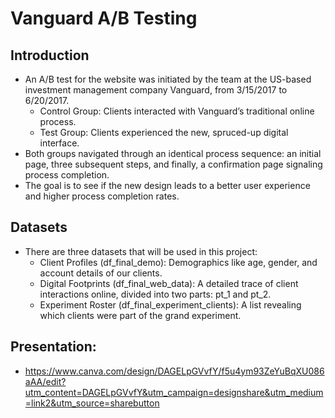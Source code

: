# Vanguard A/B Testing

## Introduction

- An A/B test for the website was initiated by the team at the US-based investment management company Vanguard, from 3/15/2017 to 6/20/2017.
    - Control Group: Clients interacted with Vanguard’s traditional online process.
    - Test Group: Clients experienced the new, spruced-up digital interface.
- Both groups navigated through an identical process sequence: an initial page, three subsequent steps, and finally, a confirmation page signaling process completion.
- The goal is to see if the new design leads to a better user experience and higher process completion rates.

## Datasets
- There are three datasets that will be used in this project:
    - Client Profiles (df_final_demo): Demographics like age, gender, and account details of our clients.
    - Digital Footprints (df_final_web_data): A detailed trace of client interactions online, divided into two parts: pt_1 and pt_2.
    - Experiment Roster (df_final_experiment_clients): A list revealing which clients were part of the grand experiment.

## Presentation:
- https://www.canva.com/design/DAGELpGVvfY/f5u4ym93ZeYuBqXU086aAA/edit?utm_content=DAGELpGVvfY&utm_campaign=designshare&utm_medium=link2&utm_source=sharebutton

